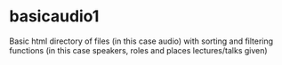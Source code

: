 # basicaudio1
Basic html directory of files (in this case audio) with sorting and filtering functions (in this case speakers, roles and places lectures/talks given)
